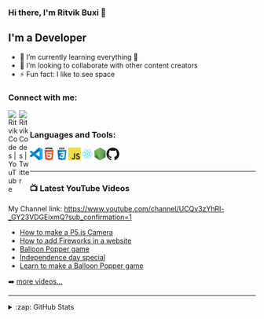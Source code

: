 
### Hi there, I'm Ritvik Buxi 👋 

## I'm a Developer

- 🌱 I’m currently learning everything 🤣
- 👯 I’m looking to collaborate with other content creators
- ⚡ Fun fact: I like to see space 

### Connect with me:

[<img align="left" alt="Ritvik Codes | YouTube" width="22px" src="https://cdn.jsdelivr.net/npm/simple-icons@v3/icons/youtube.svg" />][youtube]
[<img align="left" alt="Ritvik Codes | Twitter" width="22px" src="https://cdn.jsdelivr.net/npm/simple-icons@v3/icons/twitter.svg" />][twitter]

<br />

### Languages and Tools:

<img align="left" alt="Visual Studio Code" width="26px" src="https://raw.githubusercontent.com/github/explore/80688e429a7d4ef2fca1e82350fe8e3517d3494d/topics/visual-studio-code/visual-studio-code.png" />
<img align="left" alt="HTML5" width="26px" src="https://raw.githubusercontent.com/github/explore/80688e429a7d4ef2fca1e82350fe8e3517d3494d/topics/html/html.png" />
<img align="left" alt="CSS3" width="26px" src="https://raw.githubusercontent.com/github/explore/80688e429a7d4ef2fca1e82350fe8e3517d3494d/topics/css/css.png" />
<img align="left" alt="JavaScript" width="26px" src="https://raw.githubusercontent.com/github/explore/80688e429a7d4ef2fca1e82350fe8e3517d3494d/topics/javascript/javascript.png" />
<img align="left" alt="React" width="26px" src="https://raw.githubusercontent.com/github/explore/80688e429a7d4ef2fca1e82350fe8e3517d3494d/topics/react/react.png" />
<img align="left" alt="Node.js" width="26px" src="https://raw.githubusercontent.com/github/explore/80688e429a7d4ef2fca1e82350fe8e3517d3494d/topics/nodejs/nodejs.png" />
<img align="left" alt="GitHub" width="26px" src="https://raw.githubusercontent.com/github/explore/78df643247d429f6cc873026c0622819ad797942/topics/github/github.png" />
<br />
<br />

---

### 📺 Latest YouTube Videos

My Channel link: https://www.youtube.com/channel/UCQv3zYhRl-_GY23VDGEixmQ?sub_confirmation=1

<!-- YOUTUBE:START -->
- [How to make a P5.js Camera](https://youtu.be/1Afp-Z17g0E)
- [How to add Fireworks in a website](https://youtu.be/euV7CqxA7Bo)
- [Balloon Popper game](https://youtu.be/lFm9zpcmibI)
- [Independence day special](https://youtu.be/8K8RDde58ic)
- [Learn to make a Balloon Popper game](https://youtu.be/lFm9zpcmibI)
<!-- YOUTUBE:END -->

➡️ [more videos...](https://studio.youtube.com/channel/UCQv3zYhRl-_GY23VDGEixmQ)

---

<details>
  <summary>:zap: GitHub Stats</summary>
  <img align="left" alt="Ritvik Codes GitHub Stats" src="https://github-readme-stats.codestackr.vercel.app/api?username=codeSTACKr&show_icons=true&hide_border=true" />
</details>

[twitter]: https://twitter.com/CodesRitvik
[youtube]: https://studio.youtube.com/channel/UCQv3zYhRl-_GY23VDGEixmQ
[facbook]: https://www.facebook.com/profile.php?id=100068213043274
